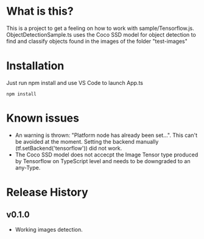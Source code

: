 # What is this?

This is a project to get a feeling on how to work with sample/Tensorflow.js.
ObjectDetectionSample.ts uses the Coco SSD model for object detection to find and classify objects found in the images of the folder "test-images"


# Installation
Just run npm install and use VS Code to launch App.ts

```
npm install
```

# Known issues
- An warning is thrown: "Platform node has already been set...". This can't be avoided at the moment. Setting the backend manually (tf.setBackend('tensorflow')) did not work.
- The Coco SSD model does not accecpt the Image Tensor type produced by Tensorflow on TypeScript level and needs to be downgraded to an any-Type.

# Release History

## v0.1.0
- Working images detection.